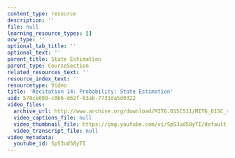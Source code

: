 ```yaml
---
content_type: resource
description: ''
file: null
learning_resource_types: []
ocw_type: ''
optional_tab_title: ''
optional_text: ''
parent_title: State Estimation
parent_type: CourseSection
related_resources_text: ''
resource_index_text: ''
resourcetype: Video
title: 'Recitation 14: Probability: State Estimation'
uid: 578ce089-c0b6-d62f-83ab-7731da5d0322
video_files:
  archive_url: http://www.archive.org/download/MIT6.01SCS11/MIT6_01SC_rec14_300k.mp4
  video_captions_file: null
  video_thumbnail_file: https://img.youtube.com/vi/SpS3ud58yTI/default.jpg
  video_transcript_file: null
video_metadata:
  youtube_id: SpS3ud58yTI
---
```


